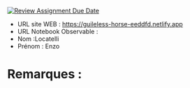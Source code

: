 [![Review Assignment Due Date](https://classroom.github.com/assets/deadline-readme-button-22041afd0340ce965d47ae6ef1cefeee28c7c493a6346c4f15d667ab976d596c.svg)](https://classroom.github.com/a/h1JIia0L)
- URL site WEB : https://guileless-horse-eeddfd.netlify.app
- URL Notebook Observable :
- Nom :Locatelli
- Prénom : Enzo

# Remarques :
